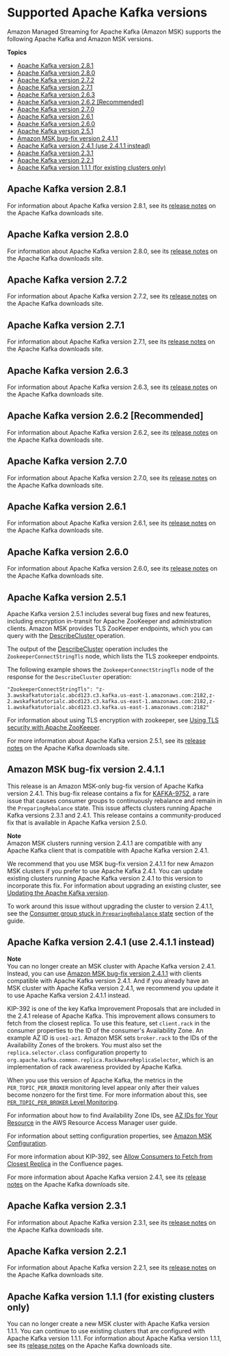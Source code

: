 # Supported Apache Kafka versions<a name="supported-kafka-versions"></a>

Amazon Managed Streaming for Apache Kafka \(Amazon MSK\) supports the following Apache Kafka and Amazon MSK versions\.

**Topics**
+ [Apache Kafka version 2\.8\.1](#2.8.1)
+ [Apache Kafka version 2\.8\.0](#2.8.0)
+ [Apache Kafka version 2\.7\.2](#2.7.2)
+ [Apache Kafka version 2\.7\.1](#2.7.1)
+ [Apache Kafka version 2\.6\.3](#2.6.3)
+ [Apache Kafka version 2\.6\.2 \[Recommended\]](#2.6.2)
+ [Apache Kafka version 2\.7\.0](#2.7.0)
+ [Apache Kafka version 2\.6\.1](#2.6.1)
+ [Apache Kafka version 2\.6\.0](#2.6.0)
+ [Apache Kafka version 2\.5\.1](#2.5.1)
+ [Amazon MSK bug\-fix version 2\.4\.1\.1](#2.4.1.1)
+ [Apache Kafka version 2\.4\.1 \(use 2\.4\.1\.1 instead\)](#2.4.1)
+ [Apache Kafka version 2\.3\.1](#2.3.1)
+ [Apache Kafka version 2\.2\.1](#2.2.1)
+ [Apache Kafka version 1\.1\.1 \(for existing clusters only\)](#1.1.1)

## Apache Kafka version 2\.8\.1<a name="2.8.1"></a>

For information about Apache Kafka version 2\.8\.1, see its [release notes](https://downloads.apache.org/kafka/2.8.1/RELEASE_NOTES.html) on the Apache Kafka downloads site\.

## Apache Kafka version 2\.8\.0<a name="2.8.0"></a>

For information about Apache Kafka version 2\.8\.0, see its [release notes](https://archive.apache.org/dist/kafka/2.8.0/RELEASE_NOTES.html) on the Apache Kafka downloads site\.

## Apache Kafka version 2\.7\.2<a name="2.7.2"></a>

For information about Apache Kafka version 2\.7\.2, see its [release notes](https://archive.apache.org/dist/kafka/2.7.2/RELEASE_NOTES.html) on the Apache Kafka downloads site\.

## Apache Kafka version 2\.7\.1<a name="2.7.1"></a>

For information about Apache Kafka version 2\.7\.1, see its [release notes](https://archive.apache.org/dist/kafka/2.7.1/RELEASE_NOTES.html) on the Apache Kafka downloads site\.

## Apache Kafka version 2\.6\.3<a name="2.6.3"></a>

For information about Apache Kafka version 2\.6\.3, see its [release notes](https://archive.apache.org/dist/kafka/2.6.3/RELEASE_NOTES.html) on the Apache Kafka downloads site\.

## Apache Kafka version 2\.6\.2 \[Recommended\]<a name="2.6.2"></a>

For information about Apache Kafka version 2\.6\.2, see its [release notes](https://archive.apache.org/dist/kafka/2.6.2/RELEASE_NOTES.html) on the Apache Kafka downloads site\.

## Apache Kafka version 2\.7\.0<a name="2.7.0"></a>

For information about Apache Kafka version 2\.7\.0, see its [release notes](https://archive.apache.org/dist/kafka/2.7.0/RELEASE_NOTES.html) on the Apache Kafka downloads site\.

## Apache Kafka version 2\.6\.1<a name="2.6.1"></a>

For information about Apache Kafka version 2\.6\.1, see its [release notes](https://archive.apache.org/dist/kafka/2.6.1/RELEASE_NOTES.html) on the Apache Kafka downloads site\.

## Apache Kafka version 2\.6\.0<a name="2.6.0"></a>

For information about Apache Kafka version 2\.6\.0, see its [release notes](https://archive.apache.org/dist/kafka/2.6.0/RELEASE_NOTES.html) on the Apache Kafka downloads site\.

## Apache Kafka version 2\.5\.1<a name="2.5.1"></a>

Apache Kafka version 2\.5\.1 includes several bug fixes and new features, including encryption in\-transit for Apache ZooKeeper and administration clients\. Amazon MSK provides TLS ZooKeeper endpoints, which you can query with the [DescribeCluster ](https://docs.aws.amazon.com/msk/1.0/apireference/clusters-clusterarn.html#DescribeCluster) operation\. 

The output of the [ DescribeCluster](https://docs.aws.amazon.com/msk/1.0/apireference/clusters-clusterarn.html#DescribeCluster) operation includes the `ZookeeperConnectStringTls` node, which lists the TLS zookeeper endpoints\.

The following example shows the `ZookeeperConnectStringTls` node of the response for the `DescribeCluster` operation:

```
"ZookeeperConnectStringTls": "z-3.awskafkatutorialc.abcd123.c3.kafka.us-east-1.amazonaws.com:2182,z-2.awskafkatutorialc.abcd123.c3.kafka.us-east-1.amazonaws.com:2182,z-1.awskafkatutorialc.abcd123.c3.kafka.us-east-1.amazonaws.com:2182"
```

For information about using TLS encryption with zookeeper, see [Using TLS security with Apache ZooKeeper](zookeeper-security.md#zookeeper-security-tls)\.

For more information about Apache Kafka version 2\.5\.1, see its [release notes](https://archive.apache.org/dist/kafka/2.5.1/RELEASE_NOTES.html) on the Apache Kafka downloads site\.

## Amazon MSK bug\-fix version 2\.4\.1\.1<a name="2.4.1.1"></a>

This release is an Amazon MSK\-only bug\-fix version of Apache Kafka version 2\.4\.1\. This bug\-fix release contains a fix for [KAFKA\-9752](https://issues.apache.org/jira/browse/KAFKA-9752), a rare issue that causes consumer groups to continuously rebalance and remain in the `PreparingRebalance` state\. This issue affects clusters running Apache Kafka versions 2\.3\.1 and 2\.4\.1\. This release contains a community\-produced fix that is available in Apache Kafka version 2\.5\.0\. 

**Note**  
Amazon MSK clusters running version 2\.4\.1\.1 are compatible with any Apache Kafka client that is compatible with Apache Kafka version 2\.4\.1\.

We recommend that you use MSK bug\-fix version 2\.4\.1\.1 for new Amazon MSK clusters if you prefer to use Apache Kafka 2\.4\.1\. You can update existing clusters running Apache Kafka version 2\.4\.1 to this version to incorporate this fix\. For information about upgrading an existing cluster, see [Updating the Apache Kafka version](version-upgrades.md)\.

To work around this issue without upgrading the cluster to version 2\.4\.1\.1, see the [Consumer group stuck in `PreparingRebalance` state](troubleshooting.md#consumer-group-rebalance) section of the [](troubleshooting.md) guide\. 

## Apache Kafka version 2\.4\.1 \(use 2\.4\.1\.1 instead\)<a name="2.4.1"></a>

**Note**  
You can no longer create an MSK cluster with Apache Kafka version 2\.4\.1\. Instead, you can use [Amazon MSK bug\-fix version 2\.4\.1\.1](#2.4.1.1) with clients compatible with Apache Kafka version 2\.4\.1\. And if you already have an MSK cluster with Apache Kafka version 2\.4\.1, we recommend you update it to use Apache Kafka version 2\.4\.1\.1 instead\.

KIP\-392 is one of the key Kafka Improvement Proposals that are included in the 2\.4\.1 release of Apache Kafka\. This improvement allows consumers to fetch from the closest replica\. To use this feature, set `client.rack` in the consumer properties to the ID of the consumer's Availability Zone\. An example AZ ID is `use1-az1`\. Amazon MSK sets `broker.rack` to the IDs of the Availability Zones of the brokers\. You must also set the `replica.selector.class` configuration property to `org.apache.kafka.common.replica.RackAwareReplicaSelector`, which is an implementation of rack awareness provided by Apache Kafka\. 

When you use this version of Apache Kafka, the metrics in the `PER_TOPIC_PER_BROKER` monitoring level appear only after their values become nonzero for the first time\. For more information about this, see [`PER_TOPIC_PER_BROKER` Level Monitoring](metrics-details.md#broker-topic-metrics)\. 

For information about how to find Availability Zone IDs, see [AZ IDs for Your Resource](https://docs.aws.amazon.com/ram/latest/userguide/working-with-az-ids.html) in the AWS Resource Access Manager user guide\. 

For information about setting configuration properties, see [Amazon MSK Configuration](msk-configuration.md)\. 

For more information about KIP\-392, see [Allow Consumers to Fetch from Closest Replica](https://cwiki.apache.org/confluence/display/KAFKA/KIP-392:+Allow+consumers+to+fetch+from+closest+replica) in the Confluence pages\.

For more information about Apache Kafka version 2\.4\.1, see its [release notes](https://archive.apache.org/dist/kafka/2.4.1/RELEASE_NOTES.html) on the Apache Kafka downloads site\.

## Apache Kafka version 2\.3\.1<a name="2.3.1"></a>

For information about Apache Kafka version 2\.3\.1, see its [release notes](https://archive.apache.org/dist/kafka/2.3.1/RELEASE_NOTES.html) on the Apache Kafka downloads site\.

## Apache Kafka version 2\.2\.1<a name="2.2.1"></a>

For information about Apache Kafka version 2\.2\.1, see its [release notes](https://archive.apache.org/dist/kafka/2.2.1/RELEASE_NOTES.html) on the Apache Kafka downloads site\.

## Apache Kafka version 1\.1\.1 \(for existing clusters only\)<a name="1.1.1"></a>

You can no longer create a new MSK cluster with Apache Kafka version 1\.1\.1\. You can continue to use existing clusters that are configured with Apache Kafka version 1\.1\.1\. For information about Apache Kafka version 1\.1\.1, see its [release notes](https://archive.apache.org/dist/kafka/1.1.1/RELEASE_NOTES.html) on the Apache Kafka downloads site\.